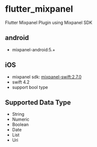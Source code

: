 # flutter_mixpanel

Flutter Mixpanel Plugin using Mixpanel SDK

## android

- mixpanel-android:5.+

## iOS

- mixpanel sdk: [mixpanel-swift:2.7.0](https://github.com/mixpanel/mixpanel-swift/releases/tag/v2.7.0)
- swift 4.2
- support bool type 

## Supported Data Type

- String
- Numeric
- Boolean
- Date
- List
- Uri

